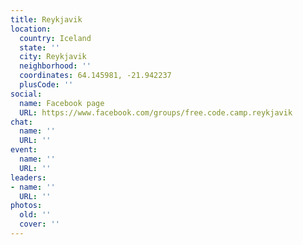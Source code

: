 ```yaml
---
title: Reykjavik
location:
  country: Iceland
  state: ''
  city: Reykjavik
  neighborhood: ''
  coordinates: 64.145981, -21.942237
  plusCode: ''
social:
  name: Facebook page
  URL: https://www.facebook.com/groups/free.code.camp.reykjavik
chat:
  name: ''
  URL: ''
event:
  name: ''
  URL: ''
leaders:
- name: ''
  URL: ''
photos:
  old: ''
  cover: ''
---
```


